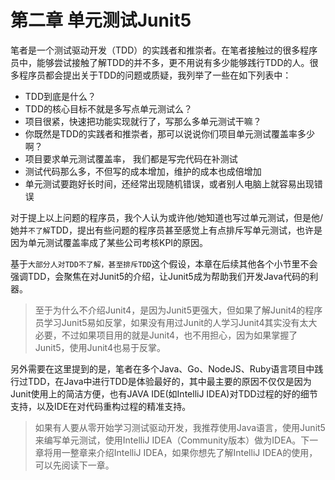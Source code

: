# 第二章 单元测试Junit5

笔者是一个测试驱动开发（TDD）的实践者和推崇者。在笔者接触过的很多程序员中，能够尝试接触了解TDD的并不多，更不用说有多少能够践行TDD的人。很多程序员都会提出关于TDD的问题或质疑，我列举了一些在如下列表中：

- TDD到底是什么？
- TDD的核心目标不就是多写点单元测试么？
- 项目很紧，快速把功能实现就行了，写那么多单元测试干嘛？
- 你既然是TDD的实践者和推崇者，那可以说说你们项目单元测试覆盖率多少啊？
- 项目要求单元测试覆盖率， 我们都是写完代码在补测试
- 测试代码那么多，不但写的成本增加，维护的成本也成倍增加
- 单元测试要跑好长时间，还经常出现随机错误，或者别人电脑上就容易出现错误

对于提上以上问题的程序员，我个人认为或许他/她知道也写过单元测试，但是他/她并`不了解`TDD，提出有些问题的程序员甚至感觉上有点排斥写单元测试，也许是因为单元测试覆盖率成了某些公司考核KPI的原因。

基于`大部分人对TDD不了解，甚至排斥TDD`这个假设，本章在后续其他各个小节里不会强调TDD，会聚焦在对Junit5的介绍，让Junit5成为帮助我们开发Java代码的利器。

> 至于为什么不介绍Junit4，是因为Junit5更强大，但如果了解Junit4的程序员学习Junit5易如反掌，如果没有用过Junit的人学习Junit4其实没有太大必要，不过如果项目用的就是Junit4，也不用担心，因为如果掌握了Junit5，使用Junit4也易于反掌。

另外需要在这里提到的是，笔者在多个Java、Go、NodeJS、Ruby语言项目中践行过TDD，在Java中进行TDD是体验最好的，其中最主要的原因不仅仅是因为Junit使用上的简洁方便，也有JAVA IDE(如IntelliJ IDEA)对TDD过程的好的细节支持，以及IDE在对代码重构过程的精准支持。

> 如果有人要从零开始学习测试驱动开发，我推荐使用Java语言，使用Junit5来编写单元测试，使用IntelliJ IDEA（Community版本）做为IDEA。下一章将用一整章来介绍IntelliJ IDEA，如果你想先了解IntelliJ IDEA的使用，可以先阅读下一章。

